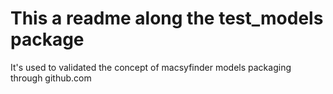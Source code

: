 # This a readme along the test_models package

It's used to validated the concept of macsyfinder models
packaging through github.com
